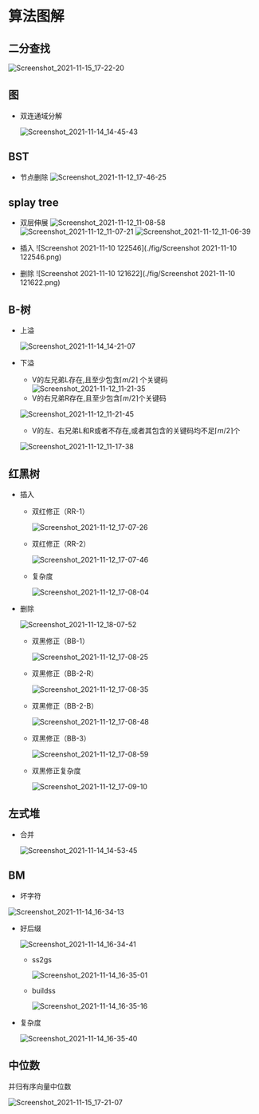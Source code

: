 # 算法图解

## 二分查找

![Screenshot_2021-11-15_17-22-20](./fig/Screenshot_2021-11-15_17-22-20.png)

## 图

- 双连通域分解

  ![Screenshot_2021-11-14_14-45-43](./fig/Screenshot_2021-11-14_14-45-43.png)

## BST

- 节点删除
![Screenshot_2021-11-12_17-46-25](./fig/Screenshot_2021-11-12_17-46-25.png)

## splay tree

- 双层伸展
![Screenshot_2021-11-12_11-08-58](./fig/Screenshot_2021-11-12_11-08-58.png)
![Screenshot_2021-11-12_11-07-21](./fig/Screenshot_2021-11-12_11-07-21.png)
![Screenshot_2021-11-12_11-06-39](./fig/Screenshot_2021-11-12_11-06-39.png)

- 插入
![Screenshot 2021-11-10 122546](./fig/Screenshot 2021-11-10 122546.png)

- 删除
![Screenshot 2021-11-10 121622](./fig/Screenshot 2021-11-10 121622.png)

## B-树

- 上溢

  ![Screenshot_2021-11-14_14-21-07](./fig/Screenshot_2021-11-14_14-21-07.png)

- 下溢
  - V的左兄弟L存在,且至少包含$\lceil m/2\rceil$ 个关键码
  ![Screenshot_2021-11-12_11-21-35](./fig/Screenshot_2021-11-12_11-21-35.png)
  - V的右兄弟R存在,且至少包含$\lceil m/2\rceil$个关键码

  ![Screenshot_2021-11-12_11-21-45](./fig/Screenshot_2021-11-12_11-21-45.png)

  - V的左、右兄弟L和R或者不存在,或者其包含的关键码均不足$\lceil m/2\rceil$个

  ![Screenshot_2021-11-12_11-17-38](./fig/Screenshot_2021-11-12_11-17-38.png)

## 红黑树

- 插入

  - 双红修正（RR-1）

    ![Screenshot_2021-11-12_17-07-26](./fig/Screenshot_2021-11-12_17-07-26.png)

  - 双红修正（RR-2）

    ![Screenshot_2021-11-12_17-07-46](./fig/Screenshot_2021-11-12_17-07-46.png)

  - 复杂度

    ![Screenshot_2021-11-12_17-08-04](./fig/Screenshot_2021-11-12_17-08-04.png)

- 删除

  ![Screenshot_2021-11-12_18-07-52](./fig/Screenshot_2021-11-12_18-07-52.png)

  - 双黑修正（BB-1）

    ![Screenshot_2021-11-12_17-08-25](./fig/Screenshot_2021-11-12_17-08-25.png)

  - 双黑修正（BB-2-R）

    ![Screenshot_2021-11-12_17-08-35](./fig/Screenshot_2021-11-12_17-08-35.png)

  - 双黑修正（BB-2-B）

    ![Screenshot_2021-11-12_17-08-48](./fig/Screenshot_2021-11-12_17-08-48.png)

  - 双黑修正（BB-3）

    ![Screenshot_2021-11-12_17-08-59](./fig/Screenshot_2021-11-12_17-08-59.png)

  - 双黑修正复杂度

    ![Screenshot_2021-11-12_17-09-10](./fig/Screenshot_2021-11-12_17-09-10.png)

## 左式堆

- 合并

  ![Screenshot_2021-11-14_14-53-45](./fig/Screenshot_2021-11-14_14-53-45.png)

## BM

- 坏字符

![Screenshot_2021-11-14_16-34-13](./fig/Screenshot_2021-11-14_16-34-13.png)

- 好后缀

  ![Screenshot_2021-11-14_16-34-41](./fig/Screenshot_2021-11-14_16-34-41.png)
  - ss2gs

    ![Screenshot_2021-11-14_16-35-01](./fig/Screenshot_2021-11-14_16-35-01.png)

  - buildss

    ![Screenshot_2021-11-14_16-35-16](./fig/Screenshot_2021-11-14_16-35-16.png)

- 复杂度

  ![Screenshot_2021-11-14_16-35-40](./fig/Screenshot_2021-11-14_16-35-40.png)

## 中位数

并归有序向量中位数

![Screenshot_2021-11-15_17-21-07](./fig/Screenshot_2021-11-15_17-21-07.png)
